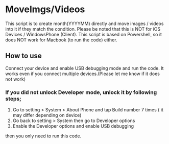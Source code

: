 # MoveImgs/Videos
This script is to create month(YYYYMM) directly and move images / videos into it if they match the condition.
Please be noted that this is NOT for iOS Devices / WindowsPhone (Client).
This script is based on Powershell, so it does NOT work for Macbook (to run the code) either.

## How to use
Connect your device and enable USB debugging mode and run the code.
It works even if you connect multiple devices.(Please let me know if it does not work)

### If you did not unlock Developer mode, unlock it by following steps;

1. Go to setting > System > About Phone and tap Build number 7 times ( it may differ depending on device)
2. Go back to setting > System then go to Developer options
3. Enable the Developer options and enable USB debugging

then you only need to run this code.
